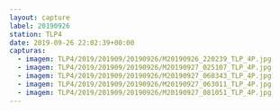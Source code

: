 ```yaml
---
layout: capture
label: 20190926
station: TLP4
date: 2019-09-26 22:02:39+00:00
capturas:
  - imagem: TLP4/2019/201909/20190926/M20190926_220239_TLP_4P.jpg
  - imagem: TLP4/2019/201909/20190926/M20190927_025107_TLP_4P.jpg
  - imagem: TLP4/2019/201909/20190926/M20190927_060343_TLP_4P.jpg
  - imagem: TLP4/2019/201909/20190926/M20190927_063011_TLP_4P.jpg
  - imagem: TLP4/2019/201909/20190926/M20190927_081051_TLP_4P.jpg
---
```


